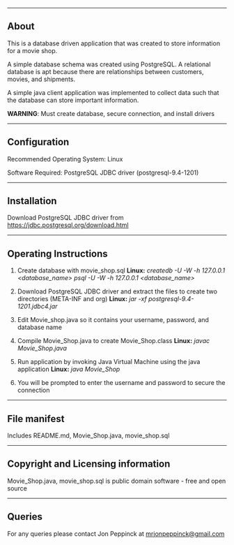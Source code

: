 -----
About
-----

This is a database driven application that was created to store information for a movie shop. 

A simple database schema was created using PostgreSQL. A relational database is apt because there are relationships
between customers, movies, and shipments.

A simple java client application was implemented to collect data such that the database can store important information.

**WARNING**: Must create database, secure connection, and install drivers        

-------------
Configuration
-------------

Recommended Operating System: Linux

Software Required: PostgreSQL JDBC driver (postgresql-9.4-1201)

------------
Installation
------------

Download PostgreSQL JDBC driver from https://jdbc.postgresql.org/download.html

--------------------------
**Operating Instructions**
--------------------------
1. Create database with movie_shop.sql
   **Linux:** 
              *createdb -U <username> -W -h 127.0.0.1 <database_name>*
              *psql -U <username> -W -h 127.0.0.1 <database_name>*

2. Download PostgreSQL JDBC driver and extract the files to create two directories (META-INF and org)
   **Linux:** 
              *jar -xf postgresql-9.4-1201.jdbc4.jar*

3. Edit Movie_shop.java so it contains your username, password, and database name

4. Compile Movie_Shop.java to create Movie_Shop.class
   **Linux:** 
              *javac Movie_Shop.java*
              
5. Run application by invoking Java Virtual Machine using the java application
   **Linux:** 
              *java Movie_Shop*
             
6. You will be prompted to enter the username and password to secure the connection

-------------
File manifest
-------------
Includes README.md, Movie_Shop.java, movie_shop.sql

-----------------------------------
Copyright and Licensing information
-----------------------------------
Movie_Shop.java, movie_shop.sql is public domain software - free and open source

-------
Queries
-------
For any queries please contact Jon Peppinck at mrjonpeppinck@gmail.com


